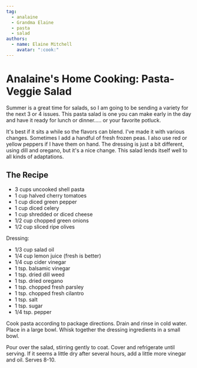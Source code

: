 ```yaml
---
tag:
  - analaine
  - Grandma Elaine
  - pasta
  - salad
authors:
  - name: Elaine Mitchell
    avatar: ":cook:"
---
```


# Analaine's Home Cooking: Pasta-Veggie Salad
Summer is a great time for salads, so I am going to be sending a variety for the next 3 or 4
issues. This pasta salad is one you can make early in the day and have it ready for lunch or
dinner..... or your favorite potluck.

It's best if it sits a while so the flavors can blend. I've made it with various changes. Sometimes
I add a handful of fresh frozen peas. I also use red or yellow peppers if I have them on hand.
The dressing is just a bit different, using dill and oregano, but it's a nice change. This salad
lends itself well to all kinds of adaptations.

## The Recipe
* 3 cups uncooked shell pasta
* 1 cup halved cherry tomatoes
* 1 cup diced green pepper
* 1 cup diced celery
* 1 cup shredded or diced cheese
* 1/2 cup chopped green onions
* 1/2 cup sliced ripe olives

Dressing:
* 1/3 cup salad oil
* 1/4 cup lemon juice (fresh is better)
* 1/4 cup cider vinegar
* 1 tsp. balsamic vinegar
* 1 tsp. dried dill weed
* 1 tsp. dried oregano
* 1 tsp. chopped fresh parsley
* 1 tsp. chopped fresh cilantro
* 1 tsp. salt
* 1 tsp. sugar
* 1/4 tsp. pepper

Cook pasta according to package directions. Drain and rinse in cold water. Place in a large
bowl. Whisk together the dressing ingredients in a small bowl.

Pour over the salad, stirring gently to coat. Cover and refrigerate until serving. If it seems a little
dry after several hours, add a little more vinegar and oil. Serves 8-10.